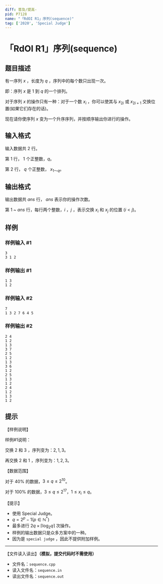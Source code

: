 ```yaml
---
diff: 普及/提高-
pid: P7128
name: "「RdOI R1」序列(sequence)"
tag: ['2020', 'Special Judge']
---
```

# 「RdOI R1」序列(sequence)
## 题目描述

有一序列 $x$ ，长度为 $q$ ，序列中的每个数只出现一次。

即：序列 $x$ 是 $1$ 到 $q$ 的一个排列。

对于序列 $x$ 的操作只有一种：对于一个数 $x_i$ ，你可以使其与 $x_{2i}$ 或 $x_{2i+1}$ 交换位置(如果它们存在的话)。

现在请你使序列 $x$ 变为一个升序序列，并按顺序输出你进行的操作。
## 输入格式

输入数据共 $2$ 行。

第 $1$ 行， $1$ 个正整数，$q$。

第 $2$ 行， $q$ 个正整数， $x_{1～q}$。
## 输出格式

输出数据共 $ans$ 行， $ans$ 表示你的操作次数。

第 $1$ ~ $ans$ 行，每行两个整数，$i$ ，$j$ ，表示交换 $x_i$ 和 $x_j$ 的位置 $(i < j)$。
## 样例

### 样例输入 #1
```
3
3 1 2
```
### 样例输出 #1
```
1 3
1 2
```
### 样例输入 #2
```
7
1 3 2 7 6 4 5
```
### 样例输出 #2
```
2 4
1 2
1 3
3 7
2 5
1 2
1 3
3 6
1 2
2 5
1 3
1 2
2 4
1 2
1 3
1 2
```
## 提示

【样例说明】

样例#1说明：

交换 $2$ 和 $3$ ，序列变为：$2,1,3$。

再交换 $2$ 和 $1$ ，序列变为：$1,2,3$。

【数据范围】

对于 $40\%$ 的数据，$3 \le q \le 2^{10}$。

对于 $100\%$ 的数据，$3 \le q \le 2^{17}$，$1 \le x_i \le q$。

【提示】

- 使用 Special Judge。
- $q = 2 ^ p - 1(p \in \mathbb{N}^*)$  
- 最多进行 $2q\times\lceil\log_2 q\rceil$ 次操作。
- 样例的输出数据只是众多方案中的一种。
- 因为是 `special judge` ，因此不提供附加样例。

---

【文件读入读出】**（模拟，提交代码时不需使用）**

- 文件名：`sequence.cpp`
- 读入文件名：`sequence.in`
- 读出文件名：`sequence.out`

